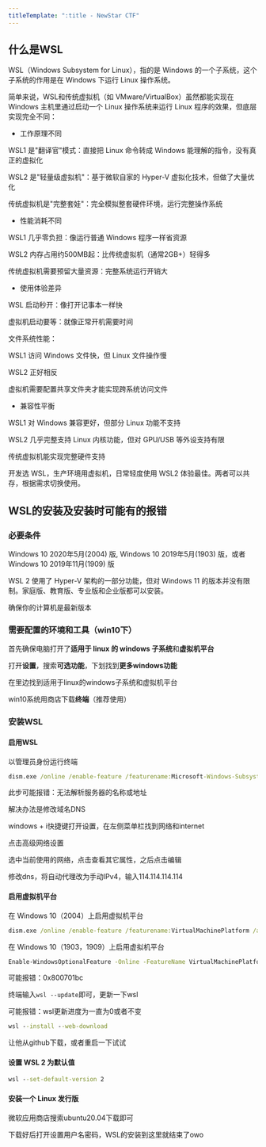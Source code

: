 ```yaml
---
titleTemplate: ":title - NewStar CTF"
---
```


## 什么是WSL

WSL（Windows Subsystem for Linux），指的是 Windows 的一个子系统，这个子系统的作用是在 Windows 下运行 Linux 操作系统。

简单来说，WSL和传统虚拟机（如 VMware/VirtualBox）虽然都能实现在 Windows 主机里通过启动一个 Linux 操作系统来运行 Linux 程序的效果，但底层实现完全不同：

- 工作原理不同

WSL1 是"翻译官"模式：直接把 Linux 命令转成 Windows 能理解的指令，没有真正的虚拟化

WSL2 是"轻量级虚拟机"：基于微软自家的 Hyper-V 虚拟化技术，但做了大量优化

传统虚拟机是"完整套娃"：完全模拟整套硬件环境，运行完整操作系统

- 性能消耗不同

WSL1 几乎零负担：像运行普通 Windows 程序一样省资源

WSL2 内存占用约500MB起：比传统虚拟机（通常2GB+）轻得多

传统虚拟机需要预留大量资源：完整系统运行开销大

- 使用体验差异

WSL 启动秒开：像打开记事本一样快

虚拟机启动要等：就像正常开机需要时间

文件系统性能：

WSL1 访问 Windows 文件快，但 Linux 文件操作慢

WSL2 正好相反

虚拟机需要配置共享文件夹才能实现跨系统访问文件

- 兼容性平衡

WSL1 对 Windows 兼容更好，但部分 Linux 功能不支持

WSL2 几乎完整支持 Linux 内核功能，但对 GPU/USB 等外设支持有限

传统虚拟机能实现完整硬件支持

开发选 WSL，生产环境用虚拟机，日常轻度使用 WSL2 体验最佳。两者可以共存，根据需求切换使用。

## WSL的安装及安装时可能有的报错

### 必要条件

Windows 10 2020年5月(2004) 版, Windows 10 2019年5月(1903) 版，或者 Windows 10 2019年11月(1909) 版

WSL 2 使用了 Hyper-V 架构的一部分功能，但对 Windows 11 的版本并没有限制。家庭版、教育版、专业版和企业版都可以安装。

确保你的计算机是最新版本

### 需要配置的环境和工具（win10下）

首先确保电脑打开了**适用于 linux 的 windows 子系统**和**虚拟机平台**

打开**设置**，搜索**可选功能**，下划找到**更多windows功能**

在里边找到适用于linux的windows子系统和虚拟机平台

win10系统用商店下载**终端**（推荐使用）

### 安装WSL

#### 启用WSL

以管理员身份运行终端

```cmd
dism.exe /online /enable-feature /featurename:Microsoft-Windows-Subsystem-Linux /all /norestart
```

此步可能报错：无法解析服务器的名称或地址

解决办法是修改域名DNS

windows + i快捷键打开设置，在左侧菜单栏找到网络和internet

点击高级网络设置

选中当前使用的网络，点击查看其它属性，之后点击编辑

修改dns，将自动代理改为手动IPv4，输入114.114.114.114

#### 启用虚拟机平台

在 Windows 10（2004）上启用虚拟机平台

```cmd
dism.exe /online /enable-feature /featurename:VirtualMachinePlatform /all /norestart
```

在 Windows 10（1903，1909）上启用虚拟机平台

```cmd
Enable-WindowsOptionalFeature -Online -FeatureName VirtualMachinePlatform -NoRestart
```

可能报错：0x800701bc

终端输入`wsl --update`即可，更新一下wsl

可能报错：wsl更新进度为一直为0或者不变

```cmd
wsl --install --web-download
```

让他从github下载，或者重启一下试试

#### 设置 WSL 2 为默认值

```cmd
wsl --set-default-version 2
```

#### 安装一个 Linux 发行版

微软应用商店搜索ubuntu20.04下载即可

下载好后打开设置用户名密码，WSL的安装到这里就结束了owo
